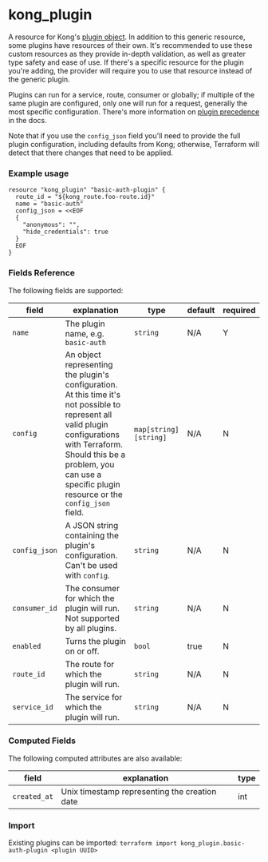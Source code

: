 # kong_plugin
A resource for Kong's [plugin object](https://docs.konghq.com/0.14.x/admin-api/#plugin-object).
In addition to this generic resource, some plugins have resources of their own.
It's recommended to use these custom resources as they provide in-depth validation, as well as greater type safety and ease of use. If there's a specific resource for the plugin you're adding, the provider will require you to use that resource instead of the generic plugin.

Plugins can run for a service, route, consumer or globally; if multiple of the same plugin are configured, only one will run for a request, generally the most specific configuration. There's more information on [plugin precedence](https://docs.konghq.com/0.14.x/admin-api/#precedence) in the docs.

Note that if you use the `config_json` field you'll need to provide the full plugin configuration, including defaults from Kong; otherwise, Terraform will detect that there changes that need to be applied.

### Example usage

```hcl
resource "kong_plugin" "basic-auth-plugin" {
  route_id = "${kong_route.foo-route.id}"
  name = "basic-auth"
  config_json = <<EOF
  {
    "anonymous": "",
    "hide_credentials": true
  }
  EOF
}

```

### Fields Reference
The following fields are supported:

| field     | explanation     | type      | default     | required                         |
|-----------|-----------------|-----------|-------------|----------------------------------|
|`name`|The plugin name, e.g. `basic-auth` |`string`| N/A| Y|
|`config`|An object representing the plugin's configuration. At this time it's not possible to represent all valid plugin configurations with Terraform. Should this be a problem, you can use a specific plugin resource or the `config_json` field.	 |`map[string][string]`| N/A| N|
|`config_json`|A JSON string containing the plugin's configuration. Can't be used with `config`. |`string`| N/A| N|
|`consumer_id`|The consumer for which the plugin will run. Not supported by all plugins. |`string`| N/A| N|
|`enabled`|Turns the plugin on or off. |`bool`| true| N|
|`route_id`|The route for which the plugin will run. |`string`| N/A| N|
|`service_id`|The service for which the plugin will run. |`string`| N/A| N|
### Computed Fields
The following computed attributes are also available:

| field     | explanation     | type    |
|-----------|-----------------|---------|
|`created_at`|Unix timestamp representing the creation date |int|

### Import
Existing plugins can be imported: `terraform import kong_plugin.basic-auth-plugin <plugin UUID>`

